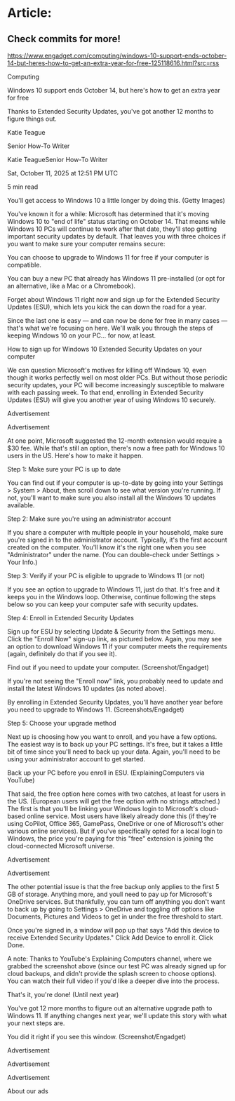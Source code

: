 # Article:

## Check commits for more!
https://www.engadget.com/computing/windows-10-support-ends-october-14-but-heres-how-to-get-an-extra-year-for-free-125118616.html?src=rss

Computing

Windows 10 support ends October 14, but here's how to get an extra year for free

Thanks to Extended Security Updates, you've got another 12 months to figure things out.

Katie Teague

Senior How-To Writer

Katie TeagueSenior How-To Writer

Sat, October 11, 2025 at 12:51 PM UTC

5 min read

You'll get access to Windows 10 a little longer by doing this. (Getty Images)

You've known it for a while: Microsoft has determined that it's moving Windows 10 to "end of life" status starting on October 14. That means while Windows 10 PCs will continue to work after that date, they'll stop getting important security updates by default. That leaves you with three choices if you want to make sure your computer remains secure:

You can choose to upgrade to Windows 11 for free if your computer is compatible.

You can buy a new PC that already has Windows 11 pre-installed (or opt for an alternative, like a Mac or a Chromebook).

Forget about Windows 11 right now and sign up for the Extended Security Updates (ESU), which lets you kick the can down the road for a year.

Since the last one is easy — and can now be done for free in many cases — that's what we're focusing on here. We'll walk you through the steps of keeping Windows 10 on your PC… for now, at least.

How to sign up for Windows 10 Extended Security Updates on your computer

We can question Microsoft's motives for killing off Windows 10, even though it works perfectly well on most older PCs. But without those periodic security updates, your PC will become increasingly susceptible to malware with each passing week. To that end, enrolling in Extended Security Updates (ESU) will give you another year of using Windows 10 securely.

Advertisement

Advertisement

At one point, Microsoft suggested the 12-month extension would require a $30 fee. While that's still an option, there's now a free path for Windows 10 users in the US. Here's how to make it happen.

Step 1: Make sure your PC is up to date

You can find out if your computer is up-to-date by going into your Settings > System > About, then scroll down to see what version you're running. If not, you'll want to make sure you also install all the Windows 10 updates available.

Step 2: Make sure you're using an administrator account

If you share a computer with multiple people in your household, make sure you're signed in to the administrator account. Typically, it's the first account created on the computer. You'll know it's the right one when you see "Administrator" under the name. (You can double-check under Settings > Your Info.)

Step 3: Verify if your PC is eligible to upgrade to Windows 11 (or not)

If you see an option to upgrade to Windows 11, just do that. It's free and it keeps you in the Windows loop. Otherwise, continue following the steps below so you can keep your computer safe with security updates.

Step 4: Enroll in Extended Security Updates

Sign up for ESU by selecting Update & Security from the Settings menu. Click the "Enroll Now" sign-up link, as pictured below. Again, you may see an option to download Windows 11 if your computer meets the requirements (again, definitely do that if you see it).

Find out if you need to update your computer. (Screenshot/Engadget)

If you're not seeing the "Enroll now" link, you probably need to update and install the latest Windows 10 updates (as noted above).

By enrolling in Extended Security Updates, you'll have another year before you need to upgrade to Windows 11. (Screenshots/Engadget)

Step 5: Choose your upgrade method

Next up is choosing how you want to enroll, and you have a few options. The easiest way is to back up your PC settings. It's free, but it takes a little bit of time since you'll need to back up your data. Again, you'll need to be using your administrator account to get started.

Back up your PC before you enroll in ESU. (ExplainingComputers via YouTube)

That said, the free option here comes with two catches, at least for users in the US. (European users will get the free option with no strings attached.) The first is that you'll be linking your Windows login to Microsoft's cloud-based online service. Most users have likely already done this (if they're using CoPilot, Office 365, GamePass, OneDrive or one of Microsoft's other various online services). But if you've specifically opted for a local login to Windows, the price you're paying for this "free" extension is joining the cloud-connected Microsoft universe.

Advertisement

Advertisement

The other potential issue is that the free backup only applies to the first 5 GB of storage. Anything more, and youll need to pay up for Microsoft's OneDrive services. But thankfully, you can turn off anything you don't want to back up by going to Settings > OneDrive and toggling off options like Documents, Pictures and Videos to get in under the free threshold to start.

Once you're signed in, a window will pop up that says "Add this device to receive Extended Security Updates." Click Add Device to enroll it. Click Done.

A note: Thanks to YouTube's Explaining Computers channel, where we grabbed the screenshot above (since our test PC was already signed up for cloud backups, and didn't provide the splash screen to choose options). You can watch their full video if you'd like a deeper dive into the process.

That's it, you're done! (Until next year)

You've got 12 more months to figure out an alternative upgrade path to Windows 11. If anything changes next year, we'll update this story with what your next steps are.

You did it right if you see this window. (Screenshot/Engadget)

Advertisement

Advertisement

Advertisement

About our ads